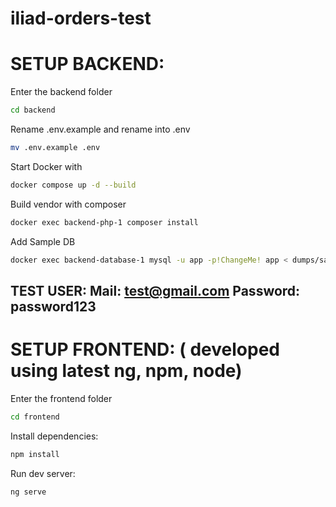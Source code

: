 # iliad-orders-test
# SETUP BACKEND:

Enter the backend folder
```bash
cd backend
```

Rename .env.example and rename into .env
```bash
mv .env.example .env
```

Start Docker with
```bash
docker compose up -d --build
```

Build vendor with composer
```bash
docker exec backend-php-1 composer install
```
Add Sample DB
```bash
docker exec backend-database-1 mysql -u app -p!ChangeMe! app < dumps/sample.sql 
```

TEST USER:
Mail: test@gmail.com
Password: password123
-----------------------------
# SETUP FRONTEND: ( developed using latest ng, npm, node)
Enter the frontend folder
```bash
cd frontend
```

Install dependencies:
```bash
npm install
```

Run dev server:
```bash
ng serve
```


